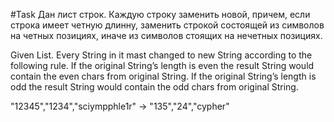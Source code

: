 #Task
Дан лист строк. Каждую строку заменить новой, причем, если строка имеет четную длинну, заменить строкой состоящей из символов на четных позициях, иначе из символов стоящих на нечетных позициях.

Given List<String>. Every String in it mast changed to new String according to the following rule. If the original String’s length is even the result String would contain the even chars from original String. If the original String’s length is odd the result String would contain the odd chars from original String.    

"12345","1234","sciympphle1r" -> "135","24","cypher"